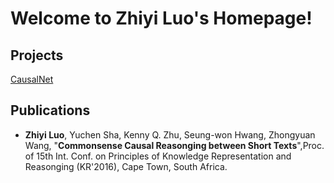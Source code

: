 # Welcome to Zhiyi Luo's Homepage!

## Projects
  [CausalNet](http://cs-zyluo.github.io/CausalNet/)
    
## Publications
*   **Zhiyi Luo**, Yuchen Sha, Kenny Q. Zhu, Seung-won Hwang, Zhongyuan Wang, "**Commonsense Causal Reasonging between Short Texts**",Proc. of 15th Int. Conf. on Principles of Knowledge Representation and Reasonging (KR'2016), Cape Town, South Africa.


    
